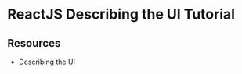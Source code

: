 # ReactJS Describing the UI Tutorial

## Resources

* [Describing the UI](https://beta.reactjs.org/learn/describing-the-ui)
